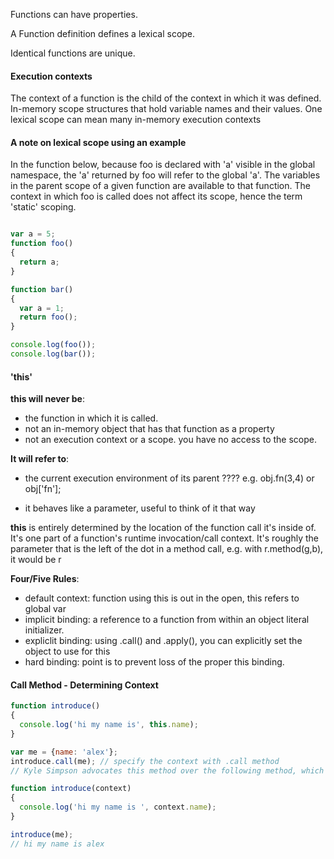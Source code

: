 Functions can have properties.

A Function definition defines a lexical scope.

Identical functions are unique.


#### Execution contexts
The context of a function is the child of the context in which it was defined.
In-memory scope structures that hold variable names and their values.
One lexical scope can mean many in-memory execution contexts

#### A note on lexical scope using an example


In the function below, because foo is declared with 'a' visible in the global namespace, the 'a' returned by foo will refer to the global 'a'.  The variables in the parent scope of a given function are available to that function.  The context in which foo is called does not affect its scope, hence the term 'static' scoping.


```javascript

var a = 5;
function foo()
{
  return a;
}

function bar()
{
  var a = 1;
  return foo();
}

console.log(foo());
console.log(bar());

```

#### 'this' 

**this will never be**:
+ the function in which it is called.
+ not an in-memory object that has that function as a property
+ not an execution context or a scope.  you have no access to the scope.

**It will refer to**:
+ the current execution environment of its parent ???? e.g. obj.fn(3,4) or obj['fn'];

+ it behaves like a parameter, useful to think of it that way

**this** is entirely determined by the location of the function call it's inside of.
It's one part of a function's runtime invocation/call context.
It's roughly the parameter that is the left of the dot in a method call, e.g. with r.method(g,b), it would be r

**Four/Five Rules**:
+ default context: function using this is out in the open, this refers to global var
+ implicit binding: a reference to a function from within an object literal initializer.
+ expliclit binding: using .call() and .apply(), you can explicitly set the object to use for this
+ hard binding: point is to prevent loss of the proper this binding.

#### Call Method - Determining Context

```javascript
function introduce()
{
  console.log('hi my name is', this.name);
}

var me = {name: 'alex'};
introduce.call(me); // specify the context with .call method
// Kyle Simpson advocates this method over the following method, which can apparently get messy because you are passing in a context variable explicitly

function introduce(context)
{
  console.log('hi my name is ', context.name);
}

introduce(me);
// hi my name is alex
```

